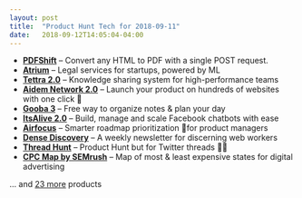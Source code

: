 ```yaml
---
layout: post
title:  "Product Hunt Tech for 2018-09-11"
date:   2018-09-12T14:05:04-04:00
---
```


* **[PDFShift](https://www.producthunt.com/posts/pdfshift?utm_campaign=producthunt-api&utm_medium=api&utm_source=Application%3A+Daily+Digest+RSS+%28ID%3A+3202%29)** – Convert any HTML to PDF with a single POST request.
* **[Atrium](https://www.producthunt.com/posts/atrium?utm_campaign=producthunt-api&utm_medium=api&utm_source=Application%3A+Daily+Digest+RSS+%28ID%3A+3202%29)** – Legal services for startups, powered by ML
* **[Tettra 2.0](https://www.producthunt.com/posts/tettra-2-0?utm_campaign=producthunt-api&utm_medium=api&utm_source=Application%3A+Daily+Digest+RSS+%28ID%3A+3202%29)** – Knowledge sharing system for high-performance teams
* **[Aidem Network 2.0](https://www.producthunt.com/posts/aidem-network-2-0?utm_campaign=producthunt-api&utm_medium=api&utm_source=Application%3A+Daily+Digest+RSS+%28ID%3A+3202%29)** – Launch your product on hundreds of websites with one click 🚀
* **[Gooba 3](https://www.producthunt.com/posts/gooba-3?utm_campaign=producthunt-api&utm_medium=api&utm_source=Application%3A+Daily+Digest+RSS+%28ID%3A+3202%29)** – Free way to organize notes & plan your day
* **[ItsAlive 2.0](https://www.producthunt.com/posts/itsalive-2-0?utm_campaign=producthunt-api&utm_medium=api&utm_source=Application%3A+Daily+Digest+RSS+%28ID%3A+3202%29)** – Build, manage and scale Facebook chatbots with ease
* **[Airfocus](https://www.producthunt.com/posts/airfocus?utm_campaign=producthunt-api&utm_medium=api&utm_source=Application%3A+Daily+Digest+RSS+%28ID%3A+3202%29)** – Smarter roadmap prioritization 🎯for product managers
* **[Dense Discovery](https://www.producthunt.com/posts/dense-discovery?utm_campaign=producthunt-api&utm_medium=api&utm_source=Application%3A+Daily+Digest+RSS+%28ID%3A+3202%29)** – A weekly newsletter for discerning web workers
* **[Thread Hunt](https://www.producthunt.com/posts/thread-hunt?utm_campaign=producthunt-api&utm_medium=api&utm_source=Application%3A+Daily+Digest+RSS+%28ID%3A+3202%29)** – Product Hunt but for Twitter threads 💬🐣
* **[CPC Map by SEMrush](https://www.producthunt.com/posts/cpc-map-by-semrush?utm_campaign=producthunt-api&utm_medium=api&utm_source=Application%3A+Daily+Digest+RSS+%28ID%3A+3202%29)** – Map of most & least expensive states for digital advertising

… and [23 more](https://www.producthunt.com/tech) products
